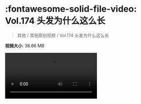 # :fontawesome-solid-file-video: Vol.174 头发为什么这么长

> 其他 / 其他原创视频 / Vol.174 头发为什么这么长

**视频大小**: 38.66 MB

<div class="video"><video src="https://file.hsyhx.top/archive/混乱博物馆/Vol/174.mp4" controls preload>🤔 您的浏览器不支持 video 标签</ video></div>